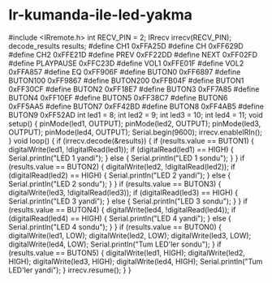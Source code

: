 # Ir-kumanda-ile-led-yakma
#include &lt;IRremote.h>  int RECV_PIN = 2; IRrecv irrecv(RECV_PIN); decode_results results;  #define CH1 0xFFA25D #define CH 0xFF629D #define CH2 0xFFE21D #define PREV 0xFF22DD #define NEXT 0xFF02FD #define PLAYPAUSE 0xFFC23D #define VOL1 0xFFE01F #define VOL2 0xFFA857 #define EQ 0xFF906F #define BUTON0 0xFF6897 #define BUTON100 0xFF9867 #define BUTON200 0xFFB04F #define BUTON1 0xFF30CF #define BUTON2 0xFF18E7 #define BUTON3 0xFF7A85 #define BUTON4 0xFF10EF #define BUTON5 0xFF38C7 #define BUTON6 0xFF5AA5 #define BUTON7 0xFF42BD #define BUTON8 0xFF4AB5 #define BUTON9 0xFF52AD  int led1 = 8; int led2 = 9; int led3 = 10; int led4 = 11;  void setup() {   pinMode(led1, OUTPUT);   pinMode(led2, OUTPUT);   pinMode(led3, OUTPUT);   pinMode(led4, OUTPUT);   Serial.begin(9600);   irrecv.enableIRIn(); } void loop() {    if (irrecv.decode(&amp;results))   {     if (results.value == BUTON1)     {       digitalWrite(led1, !digitalRead(led1));       if (digitalRead(led1) == HIGH)       {         Serial.println("LED 1 yandi");       }       else       {         Serial.println("LED 1 sondu");       }     }     if (results.value == BUTON2)     {       digitalWrite(led2, !digitalRead(led2));       if (digitalRead(led2) == HIGH)       {         Serial.println("LED 2 yandi");       }       else       {         Serial.println("LED 2 sondu");       }     }     if (results.value == BUTON3)     {       digitalWrite(led3, !digitalRead(led3));       if (digitalRead(led3) == HIGH)       {         Serial.println("LED 3 yandi");       }       else       {         Serial.println("LED 3 sondu");       }     }     if (results.value == BUTON4)     {       digitalWrite(led4, !digitalRead(led4));       if (digitalRead(led4) == HIGH)       {         Serial.println("LED 4 yandi");       }       else       {         Serial.println("LED 4 sondu");       }     }     if (results.value == BUTON0)     {       digitalWrite(led1, LOW);       digitalWrite(led2, LOW);       digitalWrite(led3, LOW);       digitalWrite(led4, LOW);       Serial.println("Tum LED'ler sondu");     }     if (results.value == BUTON5)     {       digitalWrite(led1, HIGH);       digitalWrite(led2, HIGH);       digitalWrite(led3, HIGH);       digitalWrite(led4, HIGH);       Serial.println("Tum LED'ler yandi");     }     irrecv.resume();   } }

